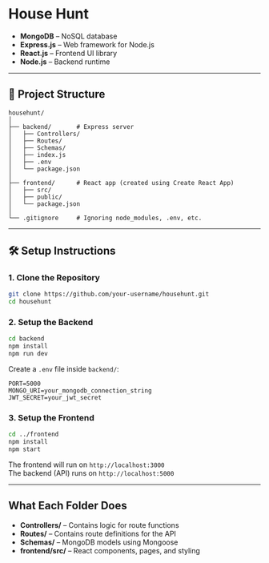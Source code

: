 # House Hunt


- **MongoDB** – NoSQL database
- **Express.js** – Web framework for Node.js
- **React.js** – Frontend UI library
- **Node.js** – Backend runtime

---

## 📁 Project Structure

```
househunt/
│
├── backend/       # Express server
│   ├── Controllers/
│   ├── Routes/
│   ├── Schemas/
│   ├── index.js
│   ├── .env
│   └── package.json
│
├── frontend/      # React app (created using Create React App)
│   ├── src/
│   ├── public/
│   └── package.json
│
└── .gitignore     # Ignoring node_modules, .env, etc.
```

---

## 🛠️ Setup Instructions

### 1. Clone the Repository
```bash
git clone https://github.com/your-username/househunt.git
cd househunt
```

### 2. Setup the Backend
```bash
cd backend
npm install
npm run dev
```

Create a `.env` file inside `backend/`:

```env
PORT=5000
MONGO_URI=your_mongodb_connection_string
JWT_SECRET=your_jwt_secret
```

### 3. Setup the Frontend
```bash
cd ../frontend
npm install
npm start
```

The frontend will run on `http://localhost:3000`  
The backend (API) runs on `http://localhost:5000`

---

##  What Each Folder Does

- **Controllers/** – Contains logic for route functions
- **Routes/** – Contains route definitions for the API
- **Schemas/** – MongoDB models using Mongoose
- **frontend/src/** – React components, pages, and styling

